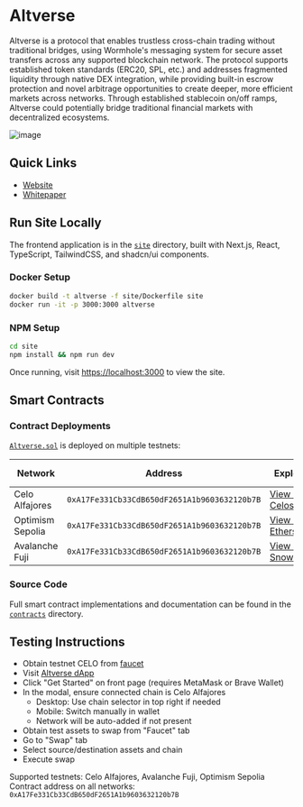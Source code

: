 # Altverse

Altverse is a protocol that enables trustless cross-chain trading without traditional bridges, using Wormhole's messaging system for secure asset transfers across any supported blockchain network. The protocol supports established token standards (ERC20, SPL, etc.) and addresses fragmented liquidity through native DEX integration, while providing built-in escrow protection and novel arbitrage opportunities to create deeper, more efficient markets across networks. Through established stablecoin on/off ramps, Altverse could potentially bridge traditional financial markets with decentralized ecosystems.

![image](https://github.com/user-attachments/assets/9c93584a-d112-4632-81d8-b8959e5b4674)

## Quick Links
- [Website](https://altverse.link)
- [Whitepaper](https://altverse.link/whitepaper.pdf)

## Run Site Locally
The frontend application is in the [`site`](./site) directory, built with Next.js, React, TypeScript, TailwindCSS, and shadcn/ui components.

### Docker Setup
```bash
docker build -t altverse -f site/Dockerfile site
docker run -it -p 3000:3000 altverse
```

### NPM Setup
```bash
cd site
npm install && npm run dev
```

Once running, visit [https://localhost:3000](https://localhost:3000) to view the site.

## Smart Contracts

### Contract Deployments
[`Altverse.sol`](./contracts/Altverse.sol) is deployed on multiple testnets:

| Network | Address | Explorer | Contract Verification |
|---------|---------|----------|----------|
| Celo Alfajores | `0xA17Fe331Cb33CdB650dF2651A1b9603632120b7B` | [View on Celoscan](https://alfajores.celoscan.io/address/0xA17Fe331Cb33CdB650dF2651A1b9603632120b7B) | [Celoscan Verification](https://sepolia-optimism.etherscan.io/address/0xA17Fe331Cb33CdB650dF2651A1b9603632120b7B#code) |
| Optimism Sepolia | `0xA17Fe331Cb33CdB650dF2651A1b9603632120b7B` | [View on Etherscan](https://sepolia-optimism.etherscan.io/address/0xA17Fe331Cb33CdB650dF2651A1b9603632120b7B) | [Etherscan Verification](https://sepolia-optimism.etherscan.io/address/0xA17Fe331Cb33CdB650dF2651A1b9603632120b7B) |
| Avalanche Fuji | `0xA17Fe331Cb33CdB650dF2651A1b9603632120b7B` | [View on Snowtrace](https://testnet.snowtrace.io/address/0xA17Fe331Cb33CdB650dF2651A1b9603632120b7B) |

### Source Code
Full smart contract implementations and documentation can be found in the [`contracts`](./contracts) directory.

## Testing Instructions
- Obtain testnet CELO from [faucet](https://faucet.celo.org/alfajores)
- Visit [Altverse dApp](https://altverse.link)
- Click "Get Started" on front page (requires MetaMask or Brave Wallet)
- In the modal, ensure connected chain is Celo Alfajores
  - Desktop: Use chain selector in top right if needed
  - Mobile: Switch manually in wallet
  - Network will be auto-added if not present
- Obtain test assets to swap from "Faucet" tab
- Go to "Swap" tab
- Select source/destination assets and chain
- Execute swap

Supported testnets: Celo Alfajores, Avalanche Fuji, Optimism Sepolia
Contract address on all networks: `0xA17Fe331Cb33CdB650dF2651A1b9603632120b7B`
